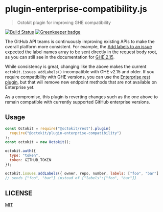 # plugin-enterprise-compatibility.js

> Octokit plugin for improving GHE compatibility

[![Build Status](https://travis-ci.com/octokit/plugin-enterprise-compatibility.js.svg?branch=master)](https://travis-ci.com/octokit/plugin-enterprise-compatibility.js)
[![Greenkeeper badge](https://badges.greenkeeper.io/octokit/plugin-enterprise-compatibility.js.svg)](https://greenkeeper.io/)

The GitHub API teams is continuously improving existing APIs to make the overall platform more consistent. For example, the [Add labels to an issue](https://developer.github.com/v3/issues/labels/#add-labels-to-an-issue) expected the label names array to be sent directly in the request body root, as you can still see in the documentation for [GHE 2.15](https://developer.github.com/enterprise/2.15/v3/issues/labels/#input).

While consistency is great, changing like the above makes the current `octokit.issues.addLabels()` incompatible with GHE v2.15 and older. If you require compatibility with GHE versions, you can use the [Enterprise rest plugin](https://github.com/octokit/plugin-enterprise-rest.js), but that will remove new endpoint methods that are not available on Enterprise yet.

As a compromise, this plugin is reverting changes such as the one above to remain compatible with currently supported GitHub enterprise versions.

## Usage

```js
const Octokit = require("@octokit/rest").plugin(
  require("@octokit/plugin-enterprise-compatibility")
);
const octokit = new Octokit();

octokit.auth({
  type: "token",
  token: GITHUB_TOKEN
});

octokit.issues.addLabels({ owner, repo, number, labels: ["foo", "bar"] });
// sends ["foo", "bar"] instead of {"labels":["foo", "bar"]}
```

## LICENSE

[MIT](LICENSE)
